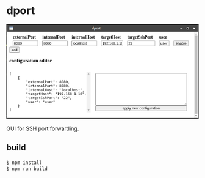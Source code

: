 # dport

![demo](/demo.png "Work in progress")

GUI for SSH port forwarding.

## build

	$ npm install
	$ npm run build
